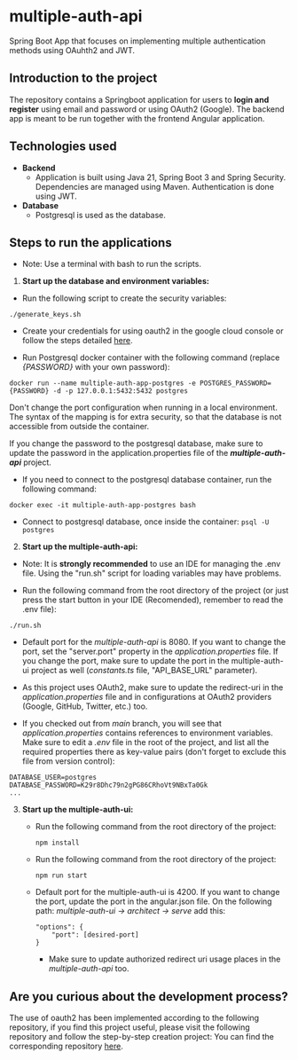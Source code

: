 # multiple-auth-api
Spring Boot App that focuses on implementing multiple authentication methods using OAuhth2 and JWT.

## Introduction to the project
The repository contains a Springboot application for users to **login and register** using email and password or using OAuth2 (Google).
The backend app is meant to be run together with the frontend Angular application.

## Technologies used
- **Backend**
    - Application is built using Java 21, Spring Boot 3 and Spring Security. Dependencies are managed using Maven. Authentication is done using JWT.
- **Database**
    - Postgresql is used as the database.

## Steps to run the applications
 - Note: Use a terminal with bash to run the scripts.

1. **Start up the database and environment variables:**
 - Run the following script to create the security variables:
 
 `./generate_keys.sh`

 - Create your credentials for using oauth2 in the google cloud console or follow the steps detailed [here](https://blog.devgenius.io/part-3-implementing-authentication-with-spring-boot-security-6-oauth2-and-angular-17-via-8716646ed062).

 - Run Postgresql docker container with the following command (replace _{PASSWORD}_ with your own password):

 `docker run --name multiple-auth-app-postgres -e POSTGRES_PASSWORD={PASSWORD} -d -p 127.0.0.1:5432:5432 postgres`

 Don't change the port configuration when running in a local environment. The syntax of the mapping is for extra security, so that the database is not accessible from outside the container.

 If you change the password to the postgresql database, make sure to update the password in the application.properties file of the **_multiple-auth-api_** project.
 - If you need to connect to the postgresql database container, run the following command:

 `docker exec -it multiple-auth-app-postgres bash`
 - Connect to postgresql database, once inside the container:
 `psql -U postgres`

2. **Start up the multiple-auth-api:**
 - Note: It is **strongly recommended** to use an IDE for managing the .env file. Using the "run.sh" script for loading variables may have problems.

 - Run the following command from the root directory of the project (or just press the start button in your IDE (Recomended), remember to read the .env file):

 `./run.sh`

 - Default port for the _multiple-auth-api_ is 8080. If you want to change the port, set the "server.port" property in the _application.properties_ file. If you change the port, make sure to update the port in the multiple-auth-ui project as well (_constants.ts_ file, "API_BASE_URL" parameter).

 - As this project uses OAuth2, make sure to update the redirect-uri in the _application.properties_ file and in configurations at OAuth2 providers (Google, GitHub, Twitter, etc.) too.
 - If you checked out from _main_ branch, you will see that _application.properties_ contains references to environment variables. Make sure to edit a _.env_ file in the root of the project, and list all the required properties there as key-value pairs (don't forget to exclude this file from version control):
 ```
 DATABASE_USER=postgres
 DATABASE_PASSWORD=K29r8Dhc79n2gPG86CRhoVt9NBxTa0Gk
 ...
 ```
3. **Start up the multiple-auth-ui:**
    - Run the following command from the root directory of the project:

      `npm install`
    - Run the following command from the root directory of the project:

      `npm run start`
    - Default port for the multiple-auth-ui is 4200. If you want to change the port, update the port in the angular.json file. On the following path: _multiple-auth-ui -> architect -> serve_ add this:
        ```
        "options": {
            "port": [desired-port]
        }
        ```
        - Make sure to update authorized redirect uri usage places in the _multiple-auth-api_ too.

## Are you curious about the development process? 
The use of oauth2 has been implemented according to the following repository, if you find this project useful, please visit the following repository and follow the step-by-step creation project:
You can find the corresponding repository [here](https://github.com/anitalakhadze/multiple-auth-ui).
